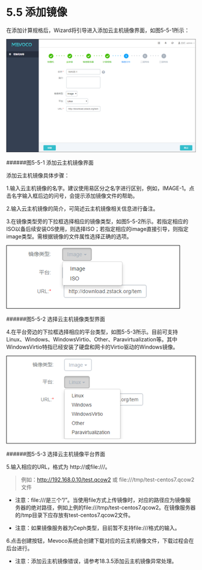 # 5.5 添加镜像

在添加计算规格后，Wizard将引导进入添加云主机镜像界面，如图5-5-1所示：
 
 ![png](../images/5-5-1.png "图5-5-1 添加计算规格界面")
 
######图5-5-1  添加云主机镜像界面

添加云主机镜像具体步骤：

1.输入云主机镜像的名字。建议使用易区分之名字进行区别，例如，IMAGE-1。点击名字输入框后边的问号，会提示添加镜像文件的帮助。

2.输入云主机镜像的简介，可简述云主机镜像相关信息进行备注。

3.在镜像类型旁的下拉框选择相应的镜像类型，如图5-5-2所示。若指定相应的ISO以备后续安装OS使用，则选择ISO；若指定相应的image直接引导，则指定image类型。需根据镜像的文件属性选择正确的选项。
 
![png](../images/5-5-2.png "图5-5-2 添加计算规格界面")

######图5-5-2  选择云主机镜像类型界面

4.在平台旁边的下拉框选择相应的平台类型，如图5-5-3所示。目前可支持Linux、Windows、WindowsVirtio、Other、Paravirtualization等。其中WindowsVirtio特指已经安装了硬盘和网卡的Virtio驱动的Windows镜像。
 
![png](../images/5-5-3.png "图5-5-3 添加计算规格界面")

######图5-5-3  选择云主机镜像平台界面

5.输入相应的URL，格式为 http://或file:///。
> 例如：http://192.168.0.10/test.qcow2 或 file:///tmp/test-centos7.qcow2文件
   
* 注意：file:///是三个”/”。当使用file方式上传镜像时，对应的路径应为镜像服务器的绝对路径，例如上例的file:///tmp/test-centos7.qcow2。在镜像服务器的/tmp目录下应存放有test-centos7.qcow2文件。

* 注意：如果镜像服务器为Ceph类型，目前暂不支持file:///格式的输入。

6.点击创建按钮，Mevoco系统会创建下载对应的云主机镜像文件，下载过程会在后台进行。

* 注意：添加云主机镜像错误，请参考18.3.5添加云主机镜像异常处理。

